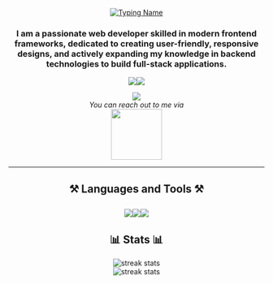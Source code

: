 <p align=center><a href="https://git.io/typing-svg"><img src="https://readme-typing-svg.herokuapp.com?font=Righteous&weight=600&size=30&duration=3500&pause=500&color=FFFFFF&background=00000000&center=true&vCenter=true&width=500&height=70&lines=Hi+There!%F0%9F%91%8B;I'm+Baki+Duman" alt="Typing Name" /></a></p>
<h3 align="center">I am a passionate web developer skilled in modern frontend frameworks, dedicated to creating user-friendly, responsive designs, and actively expanding my knowledge in backend technologies to build full-stack applications.</h3>
<p align="center"><a href="https://linkedin.com/in/muhammet-baki-duman-019451195"><img src="https://img.shields.io/badge/LinkedIn-0077B5?style=for-the-badge&logo=linkedin&logoColor=white"</a><a href="https://portfolio-mr-smokes-projects.vercel.app"><img src="https://img.shields.io/badge/portfolio-d946ef?style=for-the-badge"></a></p>
<p align="center">
    <img src="https://camo.githubusercontent.com/748433fbf833d18f543ad4bb6d8c8c4f7f340c7fe8b9706df131a525049f0c8c/68747470733a2f2f63756c746f667468657061727479706172726f742e636f6d2f706172726f74732f68642f6c6170746f705f706172726f742e676966" />
    </br>
    <i>You can reach out to me via</i>
    </br>
    <a href="mailto:muhammetbakiduman@gmail.com">
        <img align="center" src="https://github.com/ParthJohri/ParthJohri/blob/readME/icons/Gmail.gif"  width="100"/>
    </a>
</p>
<hr/>
<h2 align="center">⚒️ Languages and Tools ⚒️</h2>
<p align="center"><img src="https://skillicons.dev/icons?i=html,css,js,ts,react,nextjs,tailwind,sass"  /><img src="https://skillicons.dev/icons?i=redux,babel,webpack,postman,prisma,graphql,dotnet,bootstrap" style="padding-top:10px" /><img src="https://skillicons.dev/icons?i=nodejs,express,mysql,postgres,sqlite,mongodb,python,git" style="padding-top:10px" /></p>
<h2 align="center">📊 Stats 📊</h2>
<p align="center"><img width=full src="https://github-readme-streak-stats.herokuapp.com/?user=mr-smoke&count_private=true&theme=react&border_radius=10&hide_total_contributions=true" alt="streak stats"/>
</br>
<img width=full src="https://github-readme-activity-graph.vercel.app/graph?username=mr-smoke&theme=tokyo-night" alt="streak stats"/></p>
